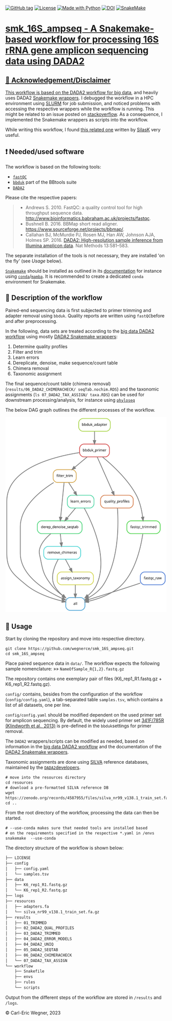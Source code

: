 
<a href="https://github.com/wegnerce/smk_16S_ampseq/releases/"><img src="https://img.shields.io/github/tag/wegnerce/smk_16S_ampseq?include_prereleases=&sort=semver&color=blue" alt="GitHub tag"></a>  <a href="#license"><img src="https://img.shields.io/badge/License-GPL3-blue" alt="License"></a> <a href="https://python.org" title="Go to Python homepage"><img src="https://img.shields.io/badge/Python-%3E=3.6-blue?logo=python&logoColor=white" alt="Made with Python"></a> <a href="https://zenodo.org/badge/latestdoi/660514400"><img src="https://zenodo.org/badge/660514400.svg" alt="DOI"></a> <a href="https://snakemake.github.io"><img src="https://img.shields.io/badge/snakemake-≥6.1.0-brightgreen.svg" alt="SnakeMake">
# smk_16S_ampseq - A Snakemake-based workflow for processing 16S rRNA gene amplicon sequencing data using DADA2
## :pushpin: Acknowledgement/Disclaimer
This workflow is based on the [DADA2 workflow for big data](https://benjjneb.github.io/dada2/bigdata.html), and heavily uses DADA2 [Snakemake wrappers](https://snakemake-wrappers.readthedocs.io/en/stable/wrappers/dada2.html). I debugged the workflow in a HPC environment using [SLURM](https://slurm.schedmd.com/overview.html) for job submission, and noticed problems with accessing the respective wrappers while the workflow is running. This might be related to an issue posted on [stackoverflow](https://stackoverflow.com/questions/76267968/snakemake-wrappers-not-working-on-slurm-cluster-compute-nodes-without-internet). As a consequence, I implemented the Snakemake wrappers as scripts into the workflow.

While writing this workflow, I found [this related one](https://github.com/SilasK/16S-dada2) written by [SilasK](https://github.com/SilasK) very useful.

## :exclamation: Needed/used software
The workflow is based on the following tools: 
- [`fastQC`](https://www.bioinformatics.babraham.ac.uk/projects/fastqc/)
- [`bbduk`](https://jgi.doe.gov/data-and-tools/software-tools/bbtools/)  part of the BBtools suite
- [`DADA2`](https://github.com/benjjneb/dada2)

Please cite the respective papers:

> * Andrews S. 2010. FastQC: a quality control tool for high throughput sequence data. http://www.bioinformatics.babraham.ac.uk/projects/fastqc.
>* Bushnell B. 2016. BBMap short read aligner. https://www.sourceforge.net/projects/bbmap/.
>* Callahan BJ, McMurdie PJ, Rosen MJ, Han AW, Johnson AJA, Holmes SP. 2016. [DADA2: High-resolution sample inference from Illumina amplicon data](http://dx.doi.org/10.1038/nmeth.3869). Nat Methods 13:581–583. 

The separate installation of the tools is not necessary, they are installed 'on the fly' (see _Usage_ below).

[`Snakemake`](https://snakemake.github.io/) should be installed as outlined in its [documentation](https://snakemake.readthedocs.io/en/stable/getting_started/installation.html) for instance using [`conda`](https://docs.conda.io/en/latest/miniconda.html)/[`mamba`](https://github.com/conda-forge/miniforge#mambaforge). It is recommended to create a dedicated `conda` environment for Snakemake.

## :blue_book: Description of the workflow
Paired-end sequencing data is first subjected to primer trimming and adapter removal using `bbduk`. Quality reports are written using `fastQC`before and after preprocessing.

In the following, data sets are treated according to the [big data DADA2 workflow](https://benjjneb.github.io/dada2/bigdata.html) using mostly [DADA2 Snakemake wrappers](https://snakemake-wrappers.readthedocs.io/en/stable/wrappers/dada2.html):

1. Determine quality profiles
2. Filter and trim
3. Learn errors
4. Dereplicate, denoise, make sequence/count table
5. Chimera removal
6. Taxonomic assignment

The final sequence/count table (chimera removal) (`results/06_DADA2_CHIMERACHECK/
seqTab.nochim.RDS`) and the taxonomic assignments (`ls 07_DADA2_TAX_ASSIGN/
taxa.RDS`) can be used for downstream processing/analysis, for instance using [`phyloseq`](https://joey711.github.io/phyloseq/index.html)

The below DAG graph outlines the different processes of the workflow.

![DAG of smk_emseq.](dag.svg)

## :hammer: Usage
Start by cloning the repository and move into respective directory.
```
git clone https://github.com/wegnerce/smk_16S_ampseq.git
cd smk_16S_ampseq
```
Place paired sequence data in `data/`. The workflow expects the following sample nomenclature:
»» `NameOfSample_R{1,2}.fastq.gz`

The repository contains one exemplary pair of files (K6_rep1_R1.fastq.gz + K6_rep1_R2.fastq.gz).

`config/` contains, besides from the configuration of the workflow (`config/config.yaml`), a tab-separated table `samples.tsv`, which contains a list of all datasets, one per line. 

`config/config.yaml` should be modified dependent on the used primer set for amplicon sequencing. By default, the widely used primer set [341F/785R (Klindworth et al., 2013)](https://academic.oup.com/nar/article/41/1/e1/1164457?login=false) is pre-defined in the `bbduk`settings for primer removal.

The `DADA2` wrappers/scripts can be modified as needed, based on information in the [big data DADA2 workflow](https://benjjneb.github.io/dada2/bigdata.html) and the documentation of the [DADA2 Snakemake wrappers](https://snakemake-wrappers.readthedocs.io/en/stable/wrappers/dada2.html).

Taxonomic assignments are done using [SILVA](https://www.arb-silva.de/) reference databases, maintained by the [`DADA2`developers](https://benjjneb.github.io/dada2/training.html).

```
# move into the resources directory
cd resources
# download a pre-formatted SILVA reference DB
wget https://zenodo.org/records/4587955/files/silva_nr99_v138.1_train_set.fa.gz
cd ..
```

From the root directory of the workflow, processing the data can then be started.
```
# --use-conda makes sure that needed tools are installed based
# on the requirements specified in the respective *.yaml in /envs
snakemake  --use-conda
```
The directory structure of the workflow is shown below:
```bash
├── LICENSE
├── config
│   ├── config.yaml
│   └── samples.tsv
├── data
│   ├── K6_rep1_R1.fastq.gz
│   └── K6_rep1_R2.fastq.gz
├── logs
├── resources
│   ├── adapters.fa
│   └── silva_nr99_v138.1_train_set.fa.gz
├── results
│   ├── 01_TRIMMED
│   ├── 02_DADA2_QUAL_PROFILES
│   ├── 03_DADA2_TRIMMED
│   ├── 04_DADA2_ERROR_MODELS
│   ├── 04_DADA2_UNIQ
│   ├── 05_DADA2_SEQTAB
│   ├── 06_DADA2_CHIMERACHECK
│   └── 07_DADA2_TAX_ASSIGN
└── workflow
    ├── Snakefile
    ├── envs
    ├── rules
    └── scripts
```
Output from the different steps of the workflow are stored in `/results` and `/logs`. 

:copyright: Carl-Eric Wegner, 2023
